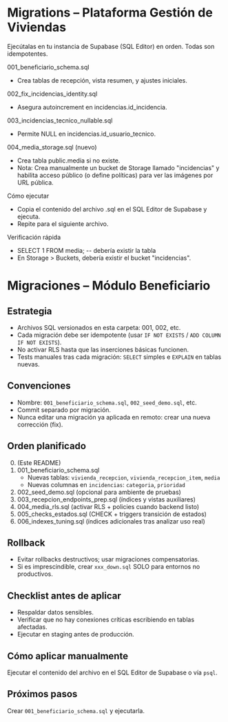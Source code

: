 Migrations – Plataforma Gestión de Viviendas
===========================================

Ejecútalas en tu instancia de Supabase (SQL Editor) en orden. Todas son idempotentes.

001_beneficiario_schema.sql
- Crea tablas de recepción, vista resumen, y ajustes iniciales.

002_fix_incidencias_identity.sql
- Asegura autoincrement en incidencias.id_incidencia.

003_incidencias_tecnico_nullable.sql
- Permite NULL en incidencias.id_usuario_tecnico.

004_media_storage.sql (nuevo)
- Crea tabla public.media si no existe.
- Nota: Crea manualmente un bucket de Storage llamado "incidencias" y habilita acceso público (o define políticas) para ver las imágenes por URL pública.

Cómo ejecutar
- Copia el contenido del archivo .sql en el SQL Editor de Supabase y ejecuta.
- Repite para el siguiente archivo.

Verificación rápida
- SELECT 1 FROM media;  -- debería existir la tabla
- En Storage > Buckets, debería existir el bucket "incidencias".
# Migraciones – Módulo Beneficiario

## Estrategia
- Archivos SQL versionados en esta carpeta: 001, 002, etc.
- Cada migración debe ser idempotente (usar `IF NOT EXISTS` / `ADD COLUMN IF NOT EXISTS`).
- No activar RLS hasta que las inserciones básicas funcionen.
- Tests manuales tras cada migración: `SELECT` simples e `EXPLAIN` en tablas nuevas.

## Convenciones
- Nombre: `001_beneficiario_schema.sql`, `002_seed_demo.sql`, etc.
- Commit separado por migración.
- Nunca editar una migración ya aplicada en remoto: crear una nueva corrección (fix).

## Orden planificado
0. (Este README)
1. 001_beneficiario_schema.sql
   - Nuevas tablas: `vivienda_recepcion`, `vivienda_recepcion_item`, `media`
   - Nuevas columnas en `incidencias`: `categoria`, `prioridad`
2. 002_seed_demo.sql (opcional para ambiente de pruebas)
3. 003_recepcion_endpoints_prep.sql (índices y vistas auxiliares)
4. 004_media_rls.sql (activar RLS + policies cuando backend listo)
5. 005_checks_estados.sql (CHECK + triggers transición de estados)
6. 006_indexes_tuning.sql (índices adicionales tras analizar uso real)

## Rollback
- Evitar rollbacks destructivos; usar migraciones compensatorias.
- Si es imprescindible, crear `xxx_down.sql` SOLO para entornos no productivos.

## Checklist antes de aplicar
- Respaldar datos sensibles.
- Verificar que no hay conexiones críticas escribiendo en tablas afectadas.
- Ejecutar en staging antes de producción.

## Cómo aplicar manualmente
Ejecutar el contenido del archivo en el SQL Editor de Supabase o vía `psql`.

## Próximos pasos
Crear `001_beneficiario_schema.sql` y ejecutarla.
